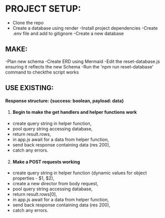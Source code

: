 # PROJECT SETUP:

- Clone the repo
- Create a database using render
  -Install project dependencies
  -Create .env file and add to gitignore
  -Create a new database

## MAKE:

-Plan new schema
-Create ERD using Mermaid
-Edit the reset-database.js ensuring it reflects the new Schema
-Run the 'npm run reset-database' command to checkthe script works

## USE EXISTING:

#### Response structure: {success: boolean, payload: data}

1. #### Begin to make the get handlers and helper functions work

- create query string in helper function,
- pool query string accessing database,
- return result.rows,
- in app.js await for a data from helper function,
- send back response containing data (res 200),
- catch any errors.

2. #### Make a POST requests working

- create query string in helper function (dynamic values for object properties - $1, $2),
- create a new director from body request,
- pool query string accessing database,
- return result.rows[0],
- in app.js await for a data from helper function,
- send back response containing data (res 200),
- catch any errors.
